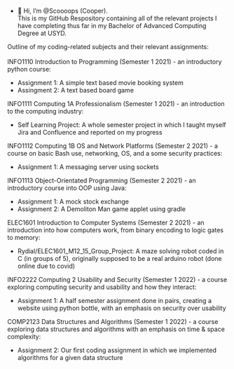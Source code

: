 - 👋 Hi, I’m @Scoooops (Cooper). \
This is my GitHub Respository containing all of the relevant projects I have completing thus far in my Bachelor of Advanced Computing Degree at USYD.

Outline of my coding-related subjects and their relevant assignments:\
\
INFO1110 Introduction to Programming (Semester 1 2021) - an introductory python course:
- Assignment 1: A simple text based movie booking system
- Assingment 2: A text based board game

INFO1111 Computing 1A Professionalism (Semester 1 2021) - an introduction to the computing industry:
- Self Learning Project: A whole semester project in which I taught myself Jira and Confluence and reported on my progress

INFO1112 Computing 1B OS and Network Platforms (Semester 2 2021) - a course on basic Bash use, networking, OS, and a some security practices:
- Assignment 1: A messaging server using sockets

INFO1113 Object-Orientated Programming (Semester 2 2021) - an introductory course into OOP using Java:
- Assignment 1: A mock stock exchange
- Assignment 2: A Demoliton Man game applet using gradle

ELEC1601 Introduction to Computer Systems (Semester 2 2021) - an introduction into how computers work, from binary encoding to logic gates to memory:
- Rydial/ELEC1601_M12_15_Group_Project: A maze solving robot coded in C (in groups of 5), originally supposed to be a real arduino robot (done online due to covid)

INFO2222 Computing 2 Usability and Security (Semester 1 2022) - a course exploring computing security and usability and how they interact:
- Assignment 1: A half semester assignment done in pairs, creating a website using python bottle, with an emphasis on security over usability

COMP2123 Data Structures and Algorithms (Semester 1 2022) - a course exploring data structures and algorithms with an emphasis on time & space complexity:
- Assignment 2: Our first coding assignment in which we implemented algorithms for a given data structure
